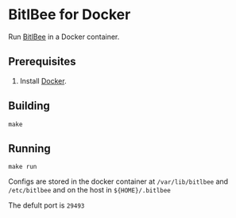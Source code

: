 # BitlBee for Docker
Run [BitlBee][] in a Docker container.

## Prerequisites
1. Install [Docker][].

## Building

```
make
```

## Running

```
make run
```

Configs are stored in the docker container at `/var/lib/bitlbee` and `/etc/bitlbee` and on the host in `${HOME}/.bitlbee`

The defult port is `29493`

[bitlbee]: https://www.bitlbee.org/
[docker]: http://docker.io/
